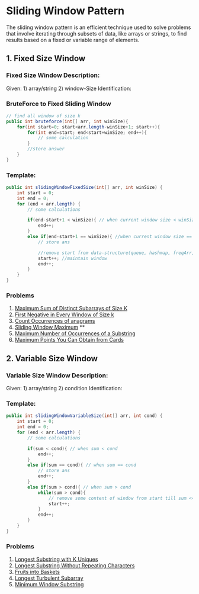 # Sliding Window Pattern

The sliding window pattern is an efficient technique used to solve problems that involve iterating through subsets of data, like arrays or strings, to find results based on a fixed or variable range of elements.

## 1. Fixed Size Window

### Fixed Size Window Description:
Given: 1) array/string 2) window-Size
Identification: 

### BruteForce to Fixed Sliding Window
```java
// find all window of size k
public int bruteforce(int[] arr, int winSize){
    for(int start=0; start<arr.length-winSize+1; start++){
        for(int end=start; end<start+winSize; end++){
            // some calculation
        }
        //store answer
    }
}
```
### Template:
```java
public int slidingWindowFixedSize(int[] arr, int winSize) {
    int start = 0;
    int end = 0;
    for (end < arr.length) {
        // some calculations

        if(end-start+1 < winSize){ // when current window size < winSize
            end++;
        }
        else if(end-start+1 == winSize){ //when current window size == winSize
            // store ans 

            //remove start from data-structure(queue, hashmap, freqArr, count*)
            start++; //maintain window
            end++;
        }
    }
}
```

### Problems 
1. [Maximum Sum of Distinct Subarrays of Size K](https://leetcode.com/problems/maximum-sum-of-distinct-subarrays-with-length-k/description/)
2. [First Negative in Every Window of Size k](https://www.geeksforgeeks.org/problems/first-negative-integer-in-every-window-of-size-k3345/1)
3. [Count Occurrences of anagrams](https://www.geeksforgeeks.org/problems/count-occurences-of-anagrams5839/1)
4. [Sliding Window Maximum](https://leetcode.com/problems/sliding-window-maximum) **
5. [Maximum Number of Occurrences of a Substring](https://leetcode.com/problems/maximum-number-of-occurrences-of-a-substring)
6. [Maximum Points You Can Obtain from Cards](https://leetcode.com/problems/maximum-points-you-can-obtain-from-cards)


## 2. Variable Size Window

### Variable Size Window Description:
Given: 1) array/string 2) condition
Identification: 

### Template:
```java
public int slidingWindowVariableSize(int[] arr, int cond) {
    int start = 0;
    int end = 0;
    for (end < arr.length) {
        // some calculations

        if(sum < cond){ // when sum < cond
            end++;
        }
        else if(sum == cond){ // when sum == cond
            // store ans
            end++;
        }
        else if(sum > cond){ // when sum > cond
            while(sum > cond){ 
                // remove some content of window from start till sum <= cond
                start++;
            }
            end++;
        }
    }
}
```

### Problems 
1. [Longest Substring with K Uniques](https://www.geeksforgeeks.org/problems/longest-k-unique-characters-substring0853/1)
2. [Longest Substring Without Repeating Characters](https://leetcode.com/problems/longest-substring-without-repeating-characters)
3. [Fruits into Baskets](https://leetcode.com/problems/fruit-into-baskets)
4. [Longest Turbulent Subarray](https://leetcode.com/problems/longest-turbulent-subarray)
5. [Minimum Window Substring](https://leetcode.com/problems/minimum-window-substring)




